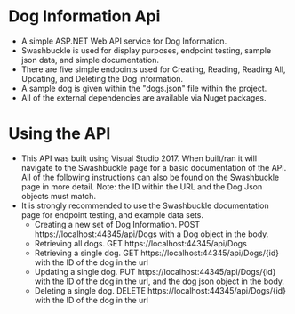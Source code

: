 # Dog Information Api

 - A simple ASP.NET Web API service for Dog Information.
 - Swashbuckle is used for display purposes, endpoint testing, sample json data, and simple documentation.
 - There are five simple endpoints used for Creating, Reading, Reading All, Updating, and Deleting the Dog information.
 - A sample dog is given within the "dogs.json" file within the project.
 - All of the external dependencies are available via Nuget packages.

# Using the API
 - This API was built using Visual Studio 2017. When built/ran it will navigate to the Swashbuckle page for a basic documentation of the API. All of the following instructions can also be found on the Swashbuckle page in more detail. Note: the ID within the URL and the Dog Json objects must match.
 - It is strongly recommended to use the Swashbuckle documentation page for endpoint testing, and example data sets.
   * Creating a new set of Dog Information. POST https://localhost:44345/api/Dogs with a Dog object in the body.
   * Retrieving all dogs. GET https://localhost:44345/api/Dogs
   * Retrieving a single dog. GET https://localhost:44345/api/Dogs/{id} with the ID of the dog in the url
   * Updating a single dog. PUT https://localhost:44345/api/Dogs/{id} with the ID of the dog in the url, and the dog json object in the body.
   * Deleting a single dog. DELETE https://localhost:44345/api/Dogs/{id} with the ID of the dog in the url
